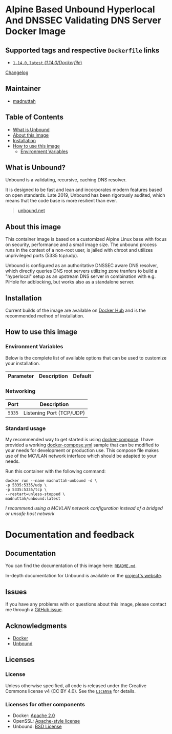# Alpine Based Unbound Hyperlocal And DNSSEC Validating DNS Server Docker Image

## Supported tags and respective `Dockerfile` links

- [`1.14.0`, `latest` (*1.14.0/Dockerfile*)]("https://github.com/madnuttah/unbound-docker")

[Changelog](CHANGELOG.md)

## Maintainer

- [madnuttah](https://github.com/madnuttah/)

## Table of Contents

- [What is Unbound](#What%20is%20Unbound?)
- [About this image](#About%20this%20image)
- [Installation](#Installation)
- [How to use this image](#How%20to%20use%20this%20image)
  - [Environment Variables](#Environment%20Variables)
   
## What is Unbound?

Unbound is a validating, recursive, caching DNS resolver. 

It is designed to be fast and lean and incorporates modern features based on open standards. 
Late 2019, Unbound has been rigorously audited, which means that the code base is more resilient than ever.

> [unbound.net](https://unbound.net/)

## About this image

This container image is based on a customized Alpine Linux base with focus on security, performance and a small image size.
The unbound process runs in the context of a non-root user, is jailed with chroot and utilizes unprivileged ports (5335 tcp/udp).

Unbound is configured as an authoritative DNSSEC aware DNS resolver, which directly queries DNS root servers utilizing 
zone tranfers to build a "hyperlocal" setup as an upstream DNS server in combination with e.g. PiHole for adblocking, 
but works also as a standalone server.

## Installation

Current builds of the image are available on [Docker Hub](https://hub.docker.com/r/madnuttah/unbound) and is the recommended method of installation.

## How to use this image

### Environment Variables

Below is the complete list of available options that can be used to customize your installation.

| Parameter | Description    | Default |
| --------- | -------------- | ------- |

### Networking

| Port      | Description              |
| --------- | ------------------------ |
| `5335`    | Listening Port (TCP/UDP) |

### Standard usage

My recommended way to get started is using [docker-compose](https://docs.docker.com/compose/). I have provided a working [docker-compose.yml](examples/docker-compose.yml) sample that can be modified to your needs for development or production use. This compose file makes use of the MCVLAN network interface which should be adapted to your needs.

Run this container with the following command:

```console
docker run --name madnuttah-unbound -d \
-p 5335:5335/udp \
-p 5335:5335/tcp \
--restart=unless-stopped \
madnuttah/unbound:latest
```

*I recommend using a MCVLAN network configuration instead of a bridged or unsafe host network*

# Documentation and feedback

## Documentation

You can find the documentation of this image here: [`README.md`](https://github.com/madnuttah/unbound/blob/master/README.md).

In-depth documentation for Unbound is available on the [project's website](https://unbound.net/).

## Issues

If you have any problems with or questions about this image, please contact me
through a [GitHub issue](https://github.com/madnuttah/unbound/issues).

## Acknowledgments

- [Docker](https://www.docker.com/)
- [Unbound](https://unbound.net/)

## Licenses

### License

Unless otherwise specified, all code is released under the Creative Commons license v4 (CC BY 4.0).
See the [`LICENSE`](https://github.com/madnuttah) for details.

### Licenses for other components

- Docker: [Apache 2.0](https://github.com/docker/docker/blob/master/LICENSE)
- OpenSSL: [Apache-style license](https://www.openssl.org/source/license.html)
- Unbound: [BSD License](https://unbound.nlnetlabs.nl/svn/trunk/LICENSE)
